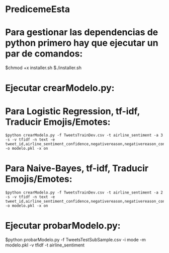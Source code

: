 # PredicemeEsta
 # Para gestionar las dependencias de python primero hay que ejecutar un par de comandos:
   $chmod +x installer.sh
   $./installer.sh

 # Ejecutar crearModelo.py:
  # Para Logistic Regression, tf-idf, Traducir Emojis/Emotes:
    $python crearModelo.py -f TweetsTrainDev.csv -t airline_sentiment -a 3 -s -v tfidf -n text -e tweet_id,airline_sentiment_confidence,negativereason,negativereason_confidence,airline,name,retweet_count,tweet_coord,tweet_created,tweet_location,user_timezone -o modelo.pkl -x on
  # Para Naive-Bayes, tf-idf, Traducir Emojis/Emotes:
    $python crearModelo.py -f TweetsTrainDev.csv -t airline_sentiment -a 2 -s -v tfidf -n text -e tweet_id,airline_sentiment_confidence,negativereason,negativereason_confidence,airline,name,retweet_count,tweet_coord,tweet_created,tweet_location,user_timezone -o modelo.pkl -x on
 # Ejecutar probarModelo.py:
  $python probarModelo.py -f TweetsTestSubSample.csv -i mode -m modelo.pkl -v tfidf -t airline_sentiment
